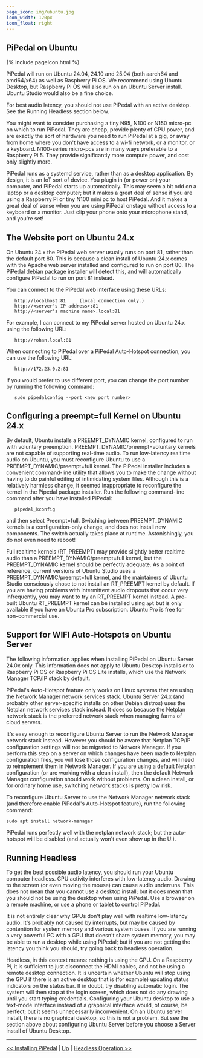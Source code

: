 ```yaml
---
page_icon: img/ubuntu.jpg
icon_width: 120px
icon_float: right
---
```

## PiPedal on Ubuntu

{% include pageIcon.html %}

PiPedal will run on Ubuntu 24.04, 24.10 and 25.04 (both aarch64 and amd64/x64) as well as Raspberry Pi OS. We recommend using Ubuntu Desktop, but Raspberry Pi OS will also run on an Ubuntu Server install. Ubuntu Studio would also be a fine choice. 

For best audio latency, you should not use PiPedal with an active desktop. See the Running Headless section below.

You might want to consider purchasing a tiny N95, N100 or N150 micro-pc on which to run PiPedal. They are cheap, provide plenty of CPU power, and are exactly the sort of hardware you need to run PiPedal at a gig, or away from home where you don't have access to a wi-fi network, or a monitor, or a keyboard. N100-series micro-pcs are in many ways preferable to a Raspberry Pi 5. They provide significantly more compute power, and cost only slightly more.

PiPedal runs as a systemd service, rather than as a desktop application. By design, it is an IoT sort of device. You plugin in (or power on) your computer, and PiPedal starts up automatically. This may seem a bit odd on a laptop or a desktop computer; but it makes a great deal of sense if  you are using a Raspberry Pi or tiny N100 mini pc to host PiPedal. And it makes a great deal of sense when you are using PiPedal onstage without access to a keyboard or a monitor. Just clip your phone onto your microphone stand, and you're set!

## The Website port on Ubuntu 24.x 

On Ubuntu 24.x the PiPedal web server usually runs on port 81, rather than the default port 80. This is because a clean install of Ubuntu 24.x comes with the Apache web server installed and configured to run on port 80. The PiPedal debian package installer will detect this, and will automatically configure PiPedal to run on port 81 instead.

You can connect to the PiPedal web interface using these URLs:

```
   http://localhost:81     (local connection only.)
   http://<server's IP address>:81
   http://<server's machine name>.local:81
```

For example, I can connect to my PiPedal server hosted on Ubuntu 24.x using the following URL:

```
   http://rohan.local:81
```

When connecting to PiPedal over a PiPedal Auto-Hotspot connection, you can use the following URL:

```
   http://172.23.0.2:81
```

If you would prefer to use different port, you can change the port number by running the following command:

```
   sudo pipedalconfig --port <new port number>
```
## Configuring a preempt=full Kernel on Ubuntu 24.x 

By default, Ubuntu installs a PREEMPT_DYNAMIC kernel, configured to run with voluntary preemption. PREEMPT_DYNAMIC/preempt=voluntary kernels are not capable of supporting real-time audio. To run low-latency realtime audio on Ubuntu, you must reconfigure Ubuntu to use a PREEMPT_DYNAMIC/preempt=full kernel. The PiPedal installer includes a convenient command-line utility that allows you to make the change without having to do painful editing of intimidating system files. Although this is a relatively harmless change, it seemed inappropriate to reconfigure the kernel in the Pipedal package installer. Run the following command-line command after you have installed PiPedal:

```
   pipedal_kconfig
```

and then select Preempt=full. Switching between PREEMPT_DYNAMIC kernels is a configuration-only change, and does not install new components. The switch actually takes place at runtime. Astonishingly, you do not even need to reboot!

Full realtime kernels (RT_PREEMPT) may provide slightly better realtime audio than a PREEMPT_DYNAMIC/preempt=full kernel, but the PREEMPT_DYNAMIC kernel should be perfectly adequate. As a point of reference, current versions of Ubuntu Studio uses a PREEMPT_DYNAMIC/preempt=full kernel, and the maintainers of Ubuntu Studio consciously chose to not install an RT_PREEMPT kernel by default. If you are having problems with intermittent audio dropouts that occur very infrequently, you may want to try an RT_PREEMPT kernel instead. A pre-built Ubuntu RT_PREEMPT kernel can be installed using `apt` but is only available if you have an Ubuntu Pro subscription. Ubuntu Pro is free for non-commercial use. 

## Support for WIFI Auto-Hotspots on Ubuntu Server

The following information applies when installing PiPedal on Ubuntu Server 24.0x only. This information does not apply 
to Ubuntu Desktop installs or to Raspberry Pi OS or Raspberry Pi OS Lite installs, which use the Network Manager TCP/IP stack by default. 

PiPedal's Auto-Hotspot feature only works on Linux systems that are using the Network Manager network services stack.
Ubuntu Server 24.x (and probably other server-specific installs on other Debian distros) uses the Netplan network services stack instead. It does so because the Netplan network stack is the preferred network stack when managing  farms of cloud servers. 

It's easy enough to reconfigure Ubuntu Server to run the Network Manager network stack instead. However you should be 
aware that Netplan TCP/IP configuration settings will not be migrated to Network Manager. If you perform this step on a server on which changes have been made to Netplan configuration files, you will lose those configuration changes, and will need to reimplement them in Network Manager. If you are 
using a default Netplan configuration (or are working with a clean install), then the default Network Manager configuration should work without problems. On a clean install, or for ordinary home use, switching network stacks is pretty low risk.

To reconfigure Ubuntu Server to use the Network Manager network stack (and therefore enable PiPedal's Auto-Hotspot feature), run the following command: 

    sudo apt install network-manager

PiPedal runs perfectly well with the netplan network stack; but the auto-hotspot will be disabled (and actually won't even show up in the UI).

## Running Headless

To get the best possible audio latency, you should run your Ubuntu computer headless. GPU activity interferes with low-latency audio. Drawing to the screen (or even moving the mouse) can cause audio underruns. This does not mean that you cannot use a desktop install; but it does mean that you should not be using the desktop when using PiPedal. Use a browser on a remote machine, or use a phone or tablet to control PiPedal. 

It is not entirely clear why GPUs don't play well with realtime low-latency audio. It's probably not caused by interrupts, but may be caused by contention for system memory and various system buses. If you are running a very powerful PC with a GPU that doesn't share system memory, you may be able to run a desktop while using PiPedal; but if you are not getting the latency you think you should, try going back to headless operation. 

Headless, in this context means: nothing is using the GPU. On a Raspberry Pi, it is sufficient to just disconnect the HDMI cables, and not be using a remote desktop connection. It is uncertain whether Ubuntu will stop using the GPU if there is an active desktop that is (for example) updating status indicators on the status bar. If in doubt, try disabling automatic login. The system will then stop at the login screen, which does not do any drawing until you start typing credentials. Configuring your Ubuntu desktop to use a text-mode interface instead of a graphical interface would, of course, be perfect; but it seems unnecessarily inconvenient. On an Ubuntu server install, there is no graphical desktop, so this is not a problem. But see the section above about configuring Ubuntu Server before you choose a Server install of Ubuntu Desktop.


--------
[<< Installing PiPedal](Installing.md) | [Up](Documentation.md) | [Headless Operation >>](HeadlessOperation.md)

